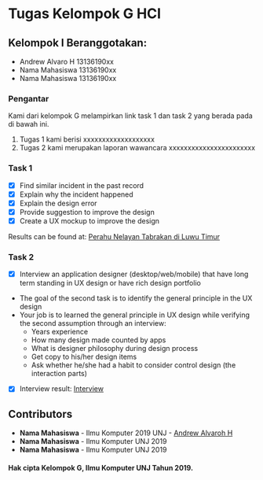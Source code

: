# Tugas Kelompok G HCI

## Kelompok I Beranggotakan:
* Andrew Alvaro H 13136190xx
* Nama Mahasiswa 13136190xx
* Nama Mahasiswa 13136190xx

### Pengantar
Kami dari kelompok G melampirkan link task 1 dan task 2 yang berada pada di bawah ini.
1. Tugas 1 kami berisi xxxxxxxxxxxxxxxxxxx 
2. Tugas 2 kami merupakan laporan wawancara xxxxxxxxxxxxxxxxxxxxxxx

### Task 1
- [x] Find similar incident in the past record
- [x] Explain why the incident happened
- [x] Explain the design error
- [x] Provide suggestion to improve the design
- [x] Create a UX mockup to improve the design

Results can be found at: [Perahu Nelayan Tabrakan di Luwu Timur](https://github.com/KelompokG/kelompok-g-hci/tree/master/Task%201)


### Task 2
- [x] Interview an application designer (desktop/web/mobile) that have long term standing in UX design or have rich design portfolio
- The goal of the second task is to identify the general principle in the UX design
- Your job is to learned the general principle in UX design while verifying the second assumption through an interview:
  - Years experience
  - How many design made counted by apps
  - What is designer philosophy during design process
  - Get copy to his/her design items
  - Ask whether he/she had a habit to consider control design (the interaction parts)
  
- [x] Interview result: [Interview](https://github.com/KelompokG/kelompok-g-hci/tree/master/Task%202)

## Contributors
* **Nama Mahasiswa** - Ilmu Komputer 2019 UNJ - [Andrew Alvaroh H](https://github.com/xxxx)
* **Nama Mahasiswa** - Ilmu Komputer UNJ 2019
* **Nama Mahasiswa** - Ilmu Komputer UNJ 2019

#### Hak cipta Kelompok G, Ilmu Komputer UNJ Tahun 2019.
